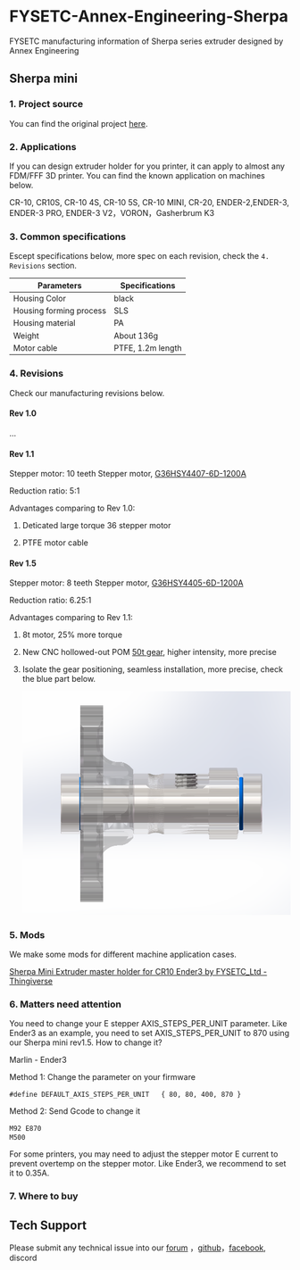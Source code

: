 # FYSETC-Annex-Engineering-Sherpa

FYSETC manufacturing information of Sherpa series extruder designed by Annex Engineering

## Sherpa mini

### 1. Project source

You can find the original project [here](https://github.com/Annex-Engineering/Sherpa_Mini-Extruder).

### 2. Applications

If you can design extruder holder for you printer, it can apply to almost any FDM/FFF 3D printer. You can find the known application on machines below.  

CR-10, CR10S, CR-10 4S, CR-10 5S, CR-10 MINI, CR-20, ENDER-2,ENDER-3, ENDER-3 PRO, ENDER-3 V2，VORON，Gasherbrum K3

### 3. Common specifications

Escept specifications below, more spec on each revision, check the `4. Revisions` section.

| Parameters              | Specifications    |
| ----------------------- | ----------------- |
| Housing Color           | black             |
| Housing forming process | SLS               |
| Housing material        | PA                |
| Weight                  | About 136g        |
| Motor cable             | PTFE, 1.2m length |

### 4. Revisions

Check our manufacturing revisions below.

#### Rev 1.0

...

#### Rev 1.1

Stepper motor: 10 teeth Stepper motor, [G36HSY4407-6D-1200A](https://github.com/FYSETC/FYSETC-MOTORS/tree/main/G36HSY4407-6D-1200A)

Reduction ratio: 5:1

Advantages comparing to Rev 1.0:

1. Deticated large torque 36 stepper motor

2. PTFE motor cable

#### Rev 1.5

Stepper motor: 8 teeth Stepper motor, [G36HSY4405-6D-1200A](https://github.com/FYSETC/FYSETC-MOTORS/tree/main/G36HSY4405-6D-1200A)

Reduction ratio: 6.25:1

Advantages comparing to Rev 1.1:

1. 8t motor, 25% more torque

2. New CNC hollowed-out POM [50t gear](https://github.com/Annex-Engineering/Sherpa_Mini-Extruder/blob/master/STLs/FDM_STLs/optional_parts/printable_sherpa_mini_gear_50t_sl_x1_rev1.stl), higher intensity, more precise

3. Isolate the gear positioning, seamless installation, more precise, check the blue part below.
   
   ![](images/isolation.png)

### 5. Mods

We make some mods for different machine application cases.

[Sherpa Mini Extruder master holder for CR10 Ender3 by FYSETC_Ltd - Thingiverse](https://www.thingiverse.com/thing:4807684)

### 6. Matters need attention

You need to change your E stepper AXIS_STEPS_PER_UNIT parameter. Like Ender3 as an example, you need to set AXIS_STEPS_PER_UNIT to 870 using our Sherpa mini rev1.5. How to change it?

Marlin - Ender3

Method 1: Change the parameter on your firmware

```
#define DEFAULT_AXIS_STEPS_PER_UNIT   { 80, 80, 400, 870 }
```

Method 2: Send Gcode to change it

```
M92 E870
M500
```

For some printers, you may need to adjust the stepper motor E current to prevent overtemp on the stepper motor. Like Ender3, we recommend to set it to 0.35A.

### 7. Where to buy

## Tech Support

Please submit any technical issue into our [forum](http://forum.fysetc.com/) ，[github](https://github.com/FYSETC/FYSETC-Annex-Engineering-Sherpa/issues)，[facebook](https://www.facebook.com/groups/197476557529090), discord
